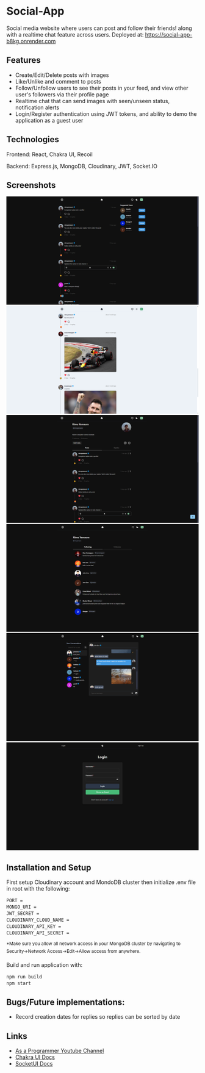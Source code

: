 # Social-App

Social media website where users can post and follow their friends! along with a realtime chat feature across users.
Deployed at: https://social-app-b8kg.onrender.com

## Features

- Create/Edit/Delete posts with images
- Like/Unlike and comment to posts
- Follow/Unfollow users to see their posts in your feed, and view other user's followers via their profile page
- Realtime chat that can send images with seen/unseen status, notification alerts
- Login/Register authentication using JWT tokens, and ability to demo the application as a guest user

## Technologies

Frontend: React, Chakra UI, Recoil

Backend: Express.js, MongoDB, Cloudinary, JWT, Socket.IO

## Screenshots

![Homepage](/frontend/src/assets/homeDark.PNG)
![LightHomepage](/frontend/src/assets/homeLight.PNG)
![Profile](/frontend/src/assets/profile.PNG)
![Following](/frontend/src/assets/following.PNG)
![Chat](/frontend/src/assets/chat.PNG)
![Login](/frontend/src/assets/login.PNG)

## Installation and Setup

First setup Cloudinary account and MondoDB cluster then initialize .env file in root with the following:

```sh
PORT =
MONGO_URI =
JWT_SECRET =
CLOUDINARY_CLOUD_NAME =
CLOUDINARY_API_KEY =
CLOUDINARY_API_SECRET =
```

<sup> \*Make sure you allow all network access in your MongoDB cluster by navigating to Security->Network Access->Edit->Allow access from anywhere. </sup>

Build and run application with:

```sh
npm run build
npm start
```

## Bugs/Future implementations:

- Record creation dates for replies so replies can be sorted by date

## Links

- [As a Programmer Youtube Channel](https://www.youtube.com/@asaprogrammer_)
- [Chakra UI Docs](https://v2.chakra-ui.com)
- [SocketUI Docs](https://socket.io/docs/v4/)
